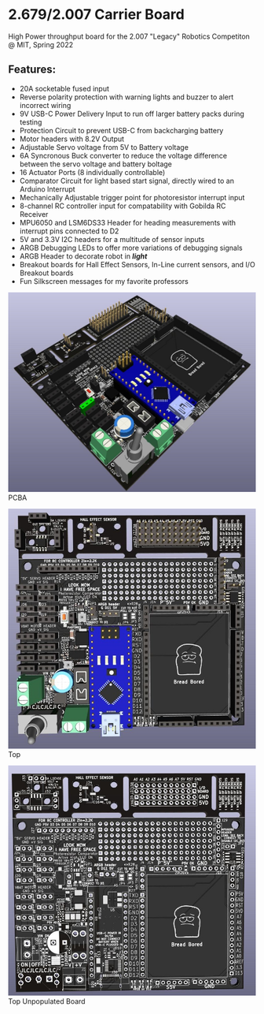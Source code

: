 # 2.679/2.007 Carrier Board
High Power throughput board for the 2.007 "Legacy" Robotics Competiton @ MIT, Spring 2022

<h2> Features:</h2>
<ul>
<li>20A socketable fused input</li>
<li>Reverse polarity protection with warning lights and buzzer to alert incorrect wiring</li>
<li>9V USB-C Power Delivery Input to run off larger battery packs during testing</li>
<li>Protection Circuit to prevent USB-C from backcharging battery</li>
<li>Motor headers with 8.2V Output</li>
<li>Adjustable Servo voltage from 5V to Battery voltage</li>
<li>6A Syncronous Buck converter to reduce the voltage difference between the servo voltage and battery boltage</li>
<li>16 Actuator Ports (8 individually controllable)</li>
<li>Comparator Circuit for light based start signal, directly wired to an Arduino Interrupt</li>
<li>Mechanically Adjustable trigger point for photoresistor interrupt input</li>
<li>8-channel RC controller input for compatability with Gobilda RC Receiver</li>
<li>MPU6050 and LSM6DS33 Header for heading measurements with interrupt pins connected to D2</li>
<li> 5V and 3.3V I2C headers for a multitude of sensor inputs</li>
<li>ARGB Debugging LEDs to offer more variations of debugging signals</li>
<li>ARGB Header to decorate robot in <i><b>light</b></i></li>
<li>Breakout boards for Hall Effect Sensors, In-Line current sensors, and I/O Breakout boards </li>
<li>Fun Silkscreen messages for my favorite professors </li>
</ul>

![3D Assembled](Photos/2_679_PCB.jpg)
PCBA

![Top](Photos/2_679_PCB_Top.jpg)
Top

![Top_unpopulated](Photos/2_679_PCB_Top_Unpopulated.jpg)
Top Unpopulated Board


